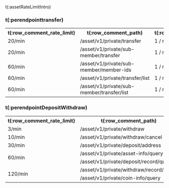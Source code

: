 <aside class="notice">
t(:assetRateLimitIntro)
</aside>

### t(:perendpointtransfer)
<table class="custom_table">
    <tr>
        <th>t(:row_comment_rate_limit)</th>
        <th>t(:row_comment_path)</th>
        <th>t(:row_comment_consume)</th>
    </tr>
    <tr>
        <td rowspan="1">20/min</td>
        <td>/asset/v1/private/transfer </td>
        <td>1 / request</td>
    </tr>
    <tr>
        <td rowspan="1">20/min</td>
        <td>/asset/v1/private/sub-member/transfer </td>
        <td>1 / request</td>
    </tr>
    <tr>
        <td rowspan="1">60/min</td>
        <td>/asset/v1/private/sub-member/member-ids </td>
        <td>1 / request</td>
    </tr>
    <tr>
        <td rowspan="1">60/min</td>
        <td>/asset/v1/private/transfer/list </td>
        <td>1 / request</td>
    </tr>
    <tr>
        <td rowspan="1">60/min</td>
        <td>/asset/v1/private/sub-member/transfer/list </td>
        <td>1 / request</td>
    </tr>
</table>

### t(:perendpointDepositWithdraw)
<table class="custom_table">
    <tr>
        <th>t(:row_comment_rate_limit)</th>
        <th>t(:row_comment_path)</th>
        <th>t(:row_comment_consume)</th>
    </tr>
    <tr>
        <td rowspan="1">3/min</td>
        <td>/asset/v1/private/withdraw </td>
        <td>1 / request</td>
    </tr>
    <tr>
        <td rowspan="1">10/min</td>
        <td>/asset/v1/private/withdraw/cancel </td>
        <td>1 / request</td>
    </tr>
    <tr>
        <td rowspan="1">30/min</td>
        <td>/asset/v1/private/deposit/address </td>
        <td>1 / request</td>
    </tr>
    <tr>
        <td rowspan="2">60/min</td>
        <td>/asset/v1/private/asset-info/query </td>
        <td>1 / request</td>
    </tr>
    <tr>
        <td>/asset/v1/private/deposit/record/query </td>
        <td>1 / request</td>
    </tr>
    <tr>
        <td rowspan="2">120/min</td>
        <td>/asset/v1/private/withdraw/record/query </td>
        <td>1 / request</td>
    </tr>
    <tr>
        <td>/asset/v1/private/coin-info/query </td>
        <td>1 / request</td>
    </tr>
</table>
